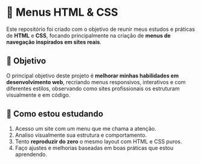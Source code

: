 # 📁 Menus HTML & CSS

Este repositório foi criado com o objetivo de reunir meus estudos e práticas de **HTML** e **CSS**, focando principalmente na criação de **menus de navegação inspirados em sites reais**.

## 🎯 Objetivo

O principal objetivo deste projeto é **melhorar minhas habilidades em desenvolvimento web**, recriando menus responsivos, interativos e com diferentes estilos, observando como sites profissionais os estruturam visualmente e em código.

## 🧠 Como estou estudando

1. Acesso um site com um menu que me chama a atenção.
2. Analiso visualmente sua estrutura e comportamento.
3. Tento **reproduzir do zero** o mesmo layout com HTML e CSS puros.
4. Faço ajustes e melhorias baseadas em boas práticas que estou aprendendo.

